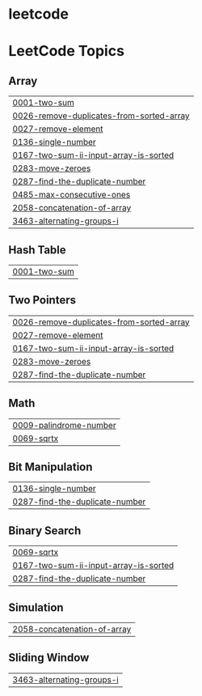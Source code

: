 # leetcode

<!---LeetCode Topics Start-->
# LeetCode Topics
## Array
|  |
| ------- |
| [0001-two-sum](https://github.com/uttej528/leetcode/tree/master/0001-two-sum) |
| [0026-remove-duplicates-from-sorted-array](https://github.com/uttej528/leetcode/tree/master/0026-remove-duplicates-from-sorted-array) |
| [0027-remove-element](https://github.com/uttej528/leetcode/tree/master/0027-remove-element) |
| [0136-single-number](https://github.com/uttej528/leetcode/tree/master/0136-single-number) |
| [0167-two-sum-ii-input-array-is-sorted](https://github.com/uttej528/leetcode/tree/master/0167-two-sum-ii-input-array-is-sorted) |
| [0283-move-zeroes](https://github.com/uttej528/leetcode/tree/master/0283-move-zeroes) |
| [0287-find-the-duplicate-number](https://github.com/uttej528/leetcode/tree/master/0287-find-the-duplicate-number) |
| [0485-max-consecutive-ones](https://github.com/uttej528/leetcode/tree/master/0485-max-consecutive-ones) |
| [2058-concatenation-of-array](https://github.com/uttej528/leetcode/tree/master/2058-concatenation-of-array) |
| [3463-alternating-groups-i](https://github.com/uttej528/leetcode/tree/master/3463-alternating-groups-i) |
## Hash Table
|  |
| ------- |
| [0001-two-sum](https://github.com/uttej528/leetcode/tree/master/0001-two-sum) |
## Two Pointers
|  |
| ------- |
| [0026-remove-duplicates-from-sorted-array](https://github.com/uttej528/leetcode/tree/master/0026-remove-duplicates-from-sorted-array) |
| [0027-remove-element](https://github.com/uttej528/leetcode/tree/master/0027-remove-element) |
| [0167-two-sum-ii-input-array-is-sorted](https://github.com/uttej528/leetcode/tree/master/0167-two-sum-ii-input-array-is-sorted) |
| [0283-move-zeroes](https://github.com/uttej528/leetcode/tree/master/0283-move-zeroes) |
| [0287-find-the-duplicate-number](https://github.com/uttej528/leetcode/tree/master/0287-find-the-duplicate-number) |
## Math
|  |
| ------- |
| [0009-palindrome-number](https://github.com/uttej528/leetcode/tree/master/0009-palindrome-number) |
| [0069-sqrtx](https://github.com/uttej528/leetcode/tree/master/0069-sqrtx) |
## Bit Manipulation
|  |
| ------- |
| [0136-single-number](https://github.com/uttej528/leetcode/tree/master/0136-single-number) |
| [0287-find-the-duplicate-number](https://github.com/uttej528/leetcode/tree/master/0287-find-the-duplicate-number) |
## Binary Search
|  |
| ------- |
| [0069-sqrtx](https://github.com/uttej528/leetcode/tree/master/0069-sqrtx) |
| [0167-two-sum-ii-input-array-is-sorted](https://github.com/uttej528/leetcode/tree/master/0167-two-sum-ii-input-array-is-sorted) |
| [0287-find-the-duplicate-number](https://github.com/uttej528/leetcode/tree/master/0287-find-the-duplicate-number) |
## Simulation
|  |
| ------- |
| [2058-concatenation-of-array](https://github.com/uttej528/leetcode/tree/master/2058-concatenation-of-array) |
## Sliding Window
|  |
| ------- |
| [3463-alternating-groups-i](https://github.com/uttej528/leetcode/tree/master/3463-alternating-groups-i) |
<!---LeetCode Topics End-->

